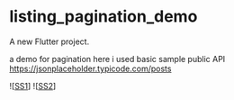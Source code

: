 # listing_pagination_demo

A new Flutter project.

a demo for pagination 
here i used basic sample public API https://jsonplaceholder.typicode.com/posts

![[SS1](1.png)]
![[SS2](2.png)]